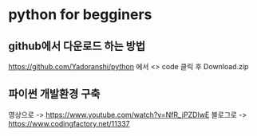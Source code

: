 # python for begginers


## github에서 다운로드 하는 방법
https://github.com/Yadoranshi/python 에서 <> code 클릭 후 Download.zip

## 파이썬 개발환경 구축
영상으로 -> https://www.youtube.com/watch?v=NfR_jPZDIwE
블로그로 -> https://www.codingfactory.net/11337



